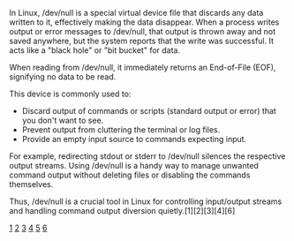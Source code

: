 In Linux, /dev/null is a special virtual device file that discards any data written to it, effectively making the data
disappear. When a process writes output or error messages to /dev/null, that output is thrown away and not saved anywhere,
but the system reports that the write was successful. It acts like a "black hole" or "bit bucket" for data.

When reading from /dev/null, it immediately returns an End-of-File (EOF), signifying no data to be read.

This device is commonly used to:

- Discard output of commands or scripts (standard output or error) that you don't want to see.
- Prevent output from cluttering the terminal or log files.
- Provide an empty input source to commands expecting input.

For example, redirecting stdout or stderr to /dev/null silences the respective output streams. Using /dev/null is a handy way
to manage unwanted command output without deleting files or disabling the commands themselves.

Thus, /dev/null is a crucial tool in Linux for controlling input/output streams and handling command output diversion
quietly.[1][2][3][4][6]

[1](https://linuxhint.com/what_is_dev_null/) [2](https://www.digitalocean.com/community/tutorials/dev-null-in-linux)
[3](https://www.geeksforgeeks.org/linux-unix/what-is-dev-null-in-linux/) [4](https://johnmathews.is/blog/file-descriptors)
[5](https://www.reddit.com/r/linux/comments/6tfy8s/purpose_of_devnull/) [6](https://en.wikipedia.org/wiki/Null_device)
